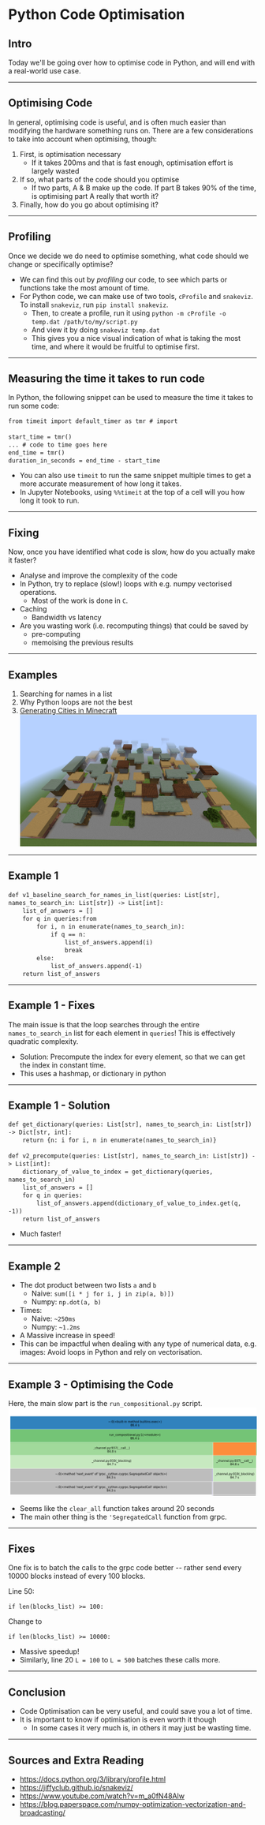 # Python Code Optimisation

## Intro
Today we'll be going over how to optimise code in Python, and will end with a real-world use case.

---

## Optimising Code
In general, optimising code is useful, and is often much easier than modifying the hardware something runs on.
There are a few considerations to take into account when optimising, though:

1) First, is optimisation necessary
	+ If it takes 200ms and that is fast enough, optimisation effort is largely wasted
2) If so, what parts of the code should you optimise
	+ If two parts, A & B make up the code. If part B takes 90% of the time, is optimising part A really that worth it?
3) Finally, how do you go about optimising it?

---

## Profiling
Once we decide we do need to optimise something, what code should we change or specifically optimise?

+ We can find this out by *profiling* our code, to see which parts or functions take the most amount of time.
+ For Python code, we can make use of two tools, `cProfile` and `snakeviz`. To install `snakeviz`, run `pip install snakeviz`.
	+ Then, to create a profile, run it using `python -m cProfile -o temp.dat /path/to/my/script.py`
	+ And view it by doing `snakeviz temp.dat`
	+ This gives you a nice visual indication of what is taking the most time, and where it would be fruitful to optimise first.

---

## Measuring the time it takes to run code
In Python, the following snippet can be used to measure the time it takes to run some code:

```
from timeit import default_timer as tmr # import

start_time = tmr()
... # code to time goes here
end_time = tmr()
duration_in_seconds = end_time - start_time
```

+ You can also use `timeit` to run the same snippet multiple times to get a more accurate measurement of how long it takes.
+ In Jupyter Notebooks, using `%%timeit` at the top of a cell will you how long it took to run.
---

## Fixing
Now, once you have identified what code is slow, how do you actually make it faster?
+ Analyse and improve the complexity of the code
+ In Python, try to replace (slow!) loops with e.g. numpy vectorised operations.
	+ Most of the work is done in `C`.
+ Caching
	+ Bandwidth vs latency
+ Are you wasting work (i.e. recomputing things) that could be saved by
	+ pre-computing
	+ memoising the previous results

---

## Examples
1. Searching for names in a list
2. Why Python loops are not the best
3. [Generating Cities in Minecraft](https://github.com/Michael-Beukman/Evocraft22_PCGNN)
	![](images/minecraft_city.png)

---
## Example 1
```
def v1_baseline_search_for_names_in_list(queries: List[str], names_to_search_in: List[str]) -> List[int]:
    list_of_answers = []
    for q in queries:from 
        for i, n in enumerate(names_to_search_in):
            if q == n:
                list_of_answers.append(i)
                break
        else:
            list_of_answers.append(-1)
    return list_of_answers

```

---

## Example 1 - Fixes

The main issue is that the loop searches through the entire `names_to_search_in` list for each element in `queries`! This is effectively quadratic complexity. 

+ Solution: Precompute the index for every element, so that we can get the index in constant time.
+ This uses a hashmap, or dictionary in python

---
## Example 1 - Solution
```
def get_dictionary(queries: List[str], names_to_search_in: List[str]) -> Dict[str, int]:
    return {n: i for i, n in enumerate(names_to_search_in)}

def v2_precompute(queries: List[str], names_to_search_in: List[str]) -> List[int]:
    dictionary_of_value_to_index = get_dictionary(queries, names_to_search_in)
    list_of_answers = []
    for q in queries:
        list_of_answers.append(dictionary_of_value_to_index.get(q, -1))
    return list_of_answers

```
+ Much faster!
---

## Example 2
+ The dot product between two lists `a` and `b`
	+ Naive: `sum([i * j for i, j in zip(a, b)])`
	+ Numpy: `np.dot(a, b)`
+ Times:
	+ Naive: `~250ms`
	+ Numpy: `~1.2ms`
+ A Massive increase in speed!
+ This can be impactful when dealing with any type of numerical data, e.g. images: Avoid loops in Python and rely on vectorisation.

---

## Example 3 - Optimising the Code
Here, the main slow part is the `run_compositional.py` script.
![](images/profile.png)
+ Seems like the `clear_all` function takes around 20 seconds
+ The main other thing is the `'SegregatedCall` function from grpc.

---

## Fixes

One fix is to batch the calls to the grpc code better -- rather send every 10000 blocks instead of every 100 blocks.

Line 50:
```
if len(blocks_list) >= 100:
```
Change to
```
if len(blocks_list) >= 10000:
```

+ Massive speedup!
+ Similarly, line 20 `L = 100` to `L = 500` batches these calls more.
---

## Conclusion
+ Code Optimisation can be very useful, and could save you a lot of time.
+ It is important to know if optimisation is even worth it though
	+ In some cases it very much is, in others it may just be wasting time.

---

## Sources and Extra Reading
- https://docs.python.org/3/library/profile.html
- https://jiffyclub.github.io/snakeviz/
- https://www.youtube.com/watch?v=m_a0fN48Alw
- https://blog.paperspace.com/numpy-optimization-vectorization-and-broadcasting/